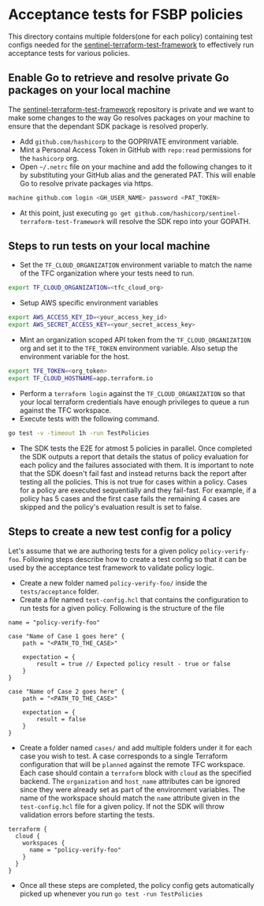 # Acceptance tests for FSBP policies

This directory contains multiple folders(one for each policy) containing test configs needed for the [sentinel-terraform-test-framework](https://github.com/hashicorp/sentinel-terraform-test-framework) to effectively run acceptance tests for various policies.

## Enable Go to retrieve and resolve private Go packages on your local machine

The [sentinel-terraform-test-framework](https://github.com/hashicorp/sentinel-terraform-test-framework) repository is private and we want to make some changes to the way Go resolves packages on your machine to ensure that the dependant SDK package is resolved properly.

- Add `github.com/hashicorp` to the GOPRIVATE environment variable.
- Mint a Personal Access Token in GitHub with `repo:read` permissions for the `hashicorp` org.
- Open `~/.netrc` file on your machine and add the following changes to it by substituting your GitHub alias and the generated PAT. This will enable Go to resolve private packages via https.
```sh
machine github.com login <GH_USER_NAME> password <PAT_TOKEN>
```
- At this point, just executing `go get github.com/hashicorp/sentinel-terraform-test-framework` will resolve the SDK repo into your GOPATH. 

## Steps to run tests on your local machine

- Set the `TF_CLOUD_ORGANIZATION` environment variable to match the name of the TFC organization where your tests need to run.
```sh
export TF_CLOUD_ORGANIZATION=<tfc_cloud_org>
```
- Setup AWS specific environment variables
```sh
export AWS_ACCESS_KEY_ID=<your_access_key_id>
export AWS_SECRET_ACCESS_KEY=<your_secret_access_key>
```
- Mint an organization scoped API token from the `TF_CLOUD_ORGANIZATION` org and set it to the `TFE_TOKEN` environment variable. Also setup the environment variable for the host.
```sh
export TFE_TOKEN=<org_token>
export TF_CLOUD_HOSTNAME=app.terraform.io
```
- Perform a `terraform login` against the `TF_CLOUD_ORGANIZATION` so that your local terraform credentials have enough privileges to queue a run against the TFC workspace.
- Execute tests with the following command.
```sh
go test -v -timeout 1h -run TestPolicies
```
- The SDK tests the E2E for atmost 5 policies in parallel. Once completed the SDK outputs a report that details the status of policy evaluation for each policy and the failures associated with them. It is important to note that the SDK doesn't fail fast and instead returns back the report after testing all the policies. This is not true for cases within a policy. Cases for a policy are executed sequentially and they fail-fast. For example, if a policy has 5 cases and the first case fails the remaining 4 cases are skipped and the policy's evaluation result is set to false.

## Steps to create a new test config for a policy

Let's assume that we are authoring tests for a given policy `policy-verify-foo`. Following steps describe how to create a test config so that it can be used by the acceptance test framework to validate policy logic.

- Create a new folder named `policy-verify-foo/` inside the `tests/acceptance` folder.
- Create a file named `test-config.hcl` that contains the configuration to run tests for a given policy. Following is the structure of the file
```hcl
name = "policy-verify-foo"

case "Name of Case 1 goes here" {
    path = "<PATH_TO_THE_CASE>"

    expectation = {
        result = true // Expected policy result - true or false
    }
}

case "Name of Case 2 goes here" {
    path = "<PATH_TO_THE_CASE>"

    expectation = {
        result = false
    }
}
```
- Create a folder named `cases/` and add multiple folders under it for each case you wish to test. A case corresponds to a single Terraform configuration that will be `planned` against the remote TFC workspace. Each case should contain a `terraform` block with `cloud` as the specified backend. The `organization` and `host_name` attributes can be ignored since they were already set as part of the environment variables. The name of the workspace should match the `name` attribute given in the `test-config.hcl` file for a given policy. If not the SDK will throw validation errors before starting the tests.
```hcl
terraform {
  cloud {
    workspaces {
      name = "policy-verify-foo"
    }
  }
}
```
- Once all these steps are completed, the policy config gets automatically picked up whenever you run `go test -run TestPolicies`